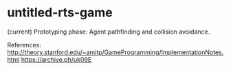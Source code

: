 # untitled-rts-game
(current) Prototyping phase: Agent pathfinding and collision avoidance.

References:
http://theory.stanford.edu/~amitp/GameProgramming/ImplementationNotes.html
https://archive.ph/uk09E
